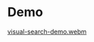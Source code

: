# Demo

[visual-search-demo.webm](https://github.com/user-attachments/assets/ec0d0315-f1b7-46dc-875b-a8293bf03280)

